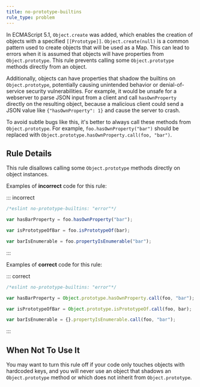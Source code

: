 ```yaml
---
title: no-prototype-builtins
rule_type: problem
---
```


In ECMAScript 5.1, `Object.create` was added, which enables the creation of objects with a specified `[[Prototype]]`. `Object.create(null)` is a common pattern used to create objects that will be used as a Map. This can lead to errors when it is assumed that objects will have properties from `Object.prototype`. This rule prevents calling some `Object.prototype` methods directly from an object.

Additionally, objects can have properties that shadow the builtins on `Object.prototype`, potentially causing unintended behavior or denial-of-service security vulnerabilities. For example, it would be unsafe for a webserver to parse JSON input from a client and call `hasOwnProperty` directly on the resulting object, because a malicious client could send a JSON value like `{"hasOwnProperty": 1}` and cause the server to crash.

To avoid subtle bugs like this, it's better to always call these methods from `Object.prototype`. For example, `foo.hasOwnProperty("bar")` should be replaced with `Object.prototype.hasOwnProperty.call(foo, "bar")`.

## Rule Details

This rule disallows calling some `Object.prototype` methods directly on object instances.

Examples of **incorrect** code for this rule:

::: incorrect

```js
/*eslint no-prototype-builtins: "error"*/

var hasBarProperty = foo.hasOwnProperty("bar");

var isPrototypeOfBar = foo.isPrototypeOf(bar);

var barIsEnumerable = foo.propertyIsEnumerable("bar");
```

:::

Examples of **correct** code for this rule:

::: correct

```js
/*eslint no-prototype-builtins: "error"*/

var hasBarProperty = Object.prototype.hasOwnProperty.call(foo, "bar");

var isPrototypeOfBar = Object.prototype.isPrototypeOf.call(foo, bar);

var barIsEnumerable = {}.propertyIsEnumerable.call(foo, "bar");
```

:::

## When Not To Use It

You may want to turn this rule off if your code only touches objects with hardcoded keys, and you will never use an object that shadows an `Object.prototype` method or which does not inherit from `Object.prototype`.
